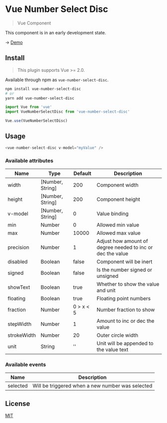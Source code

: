 # Vue Number Select Disc

> Vue Component

This component is in an early development state.  

-> [Demo](https://iobites.github.io/vue-number-select-disc/)

## Install

> This plugin supports Vue >= 2.0.

Available through npm as `vue-number-select-disc`.

```bash
npm install vue-number-select-disc
# or
yarn add vue-number-select-disc
```

```Javascript
import Vue from 'vue'
import VueNumberSelectDisc from 'vue-number-select-disc'

Vue.use(VueNumberSelectDisc)
```
## Usage

```Javascript
<vue-number-select-disc v-model="myValue" />
```                          

### Available attributes
| Name | Type | Default | Description |
| --- | --- | --- | --- |
| width | [Number, String] | 200 | Component width |
| height | [Number, String] | 200 |  Component height |
| v-model | [Number, String] | 0 | Value binding |
| min | Number | 0 | Allowed min value |
| max | Number | 10000 | Allowed max value |
| precision | Number | 1 | Adjust how amount of degree needed to inc or dec the value |
| disabled | Boolean | false | Component will be inert |
| signed | Boolean | false | Is the number signed or unsigned |
| showText | Boolean | true | Whether to show the value and unit |
| floating | Boolean | true | Floating point numbers |
| fraction | Number | 0 > x < 5 | Number fraction to show |
| stepWidth | Number | 1 | Amount to inc or dec the value |
| strokeWidth | Number | 20 | Outer circle width |
| unit | String | '' | Unit will be appended to the value text |



### Available events

| Name | Description |
| --- | --- |
| selected | Will be triggered when a new number was selected |


## License

[MIT](http://opensource.org/licenses/MIT)
